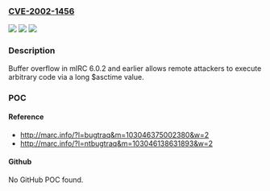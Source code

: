 ### [CVE-2002-1456](https://cve.mitre.org/cgi-bin/cvename.cgi?name=CVE-2002-1456)
![](https://img.shields.io/static/v1?label=Product&message=n%2Fa&color=blue)
![](https://img.shields.io/static/v1?label=Version&message=n%2Fa&color=blue)
![](https://img.shields.io/static/v1?label=Vulnerability&message=n%2Fa&color=brighgreen)

### Description

Buffer overflow in mIRC 6.0.2 and earlier allows remote attackers to execute arbitrary code via a long $asctime value.

### POC

#### Reference
- http://marc.info/?l=bugtraq&m=103046375002380&w=2
- http://marc.info/?l=ntbugtraq&m=103046138631893&w=2

#### Github
No GitHub POC found.

